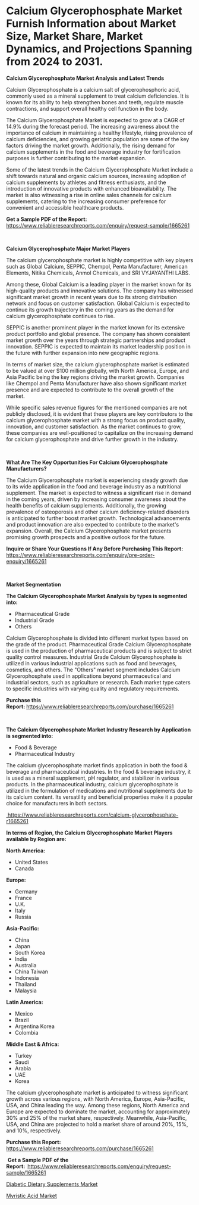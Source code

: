 <p><h1>Calcium Glycerophosphate Market Furnish Information about Market Size, Market Share, Market Dynamics, and Projections Spanning from 2024 to 2031.</h1></p><p><strong>Calcium Glycerophosphate Market Analysis and Latest Trends</strong></p>
<p><p>Calcium Glycerophosphate is a calcium salt of glycerophosphoric acid, commonly used as a mineral supplement to treat calcium deficiencies. It is known for its ability to help strengthen bones and teeth, regulate muscle contractions, and support overall healthy cell function in the body.</p><p>The Calcium Glycerophosphate Market is expected to grow at a CAGR of 14.9% during the forecast period. The increasing awareness about the importance of calcium in maintaining a healthy lifestyle, rising prevalence of calcium deficiencies, and growing geriatric population are some of the key factors driving the market growth. Additionally, the rising demand for calcium supplements in the food and beverage industry for fortification purposes is further contributing to the market expansion.</p><p>Some of the latest trends in the Calcium Glycerophosphate Market include a shift towards natural and organic calcium sources, increasing adoption of calcium supplements by athletes and fitness enthusiasts, and the introduction of innovative products with enhanced bioavailability. The market is also witnessing a rise in online sales channels for calcium supplements, catering to the increasing consumer preference for convenient and accessible healthcare products.</p></p>
<p><strong>Get a Sample PDF of the Report:&nbsp;</strong> <a href="https://www.reliableresearchreports.com/enquiry/request-sample/1665261">https://www.reliableresearchreports.com/enquiry/request-sample/1665261</a></p>
<p>&nbsp;</p>
<p><strong>Calcium Glycerophosphate Major Market Players</strong></p>
<p><p>The calcium glycerophosphate market is highly competitive with key players such as Global Calcium, SEPPIC, Chempol, Penta Manufacturer, American Elements, Nitika Chemicals, Anmol Chemicals, and SRI VYJAYANTHI LABS. </p><p>Among these, Global Calcium is a leading player in the market known for its high-quality products and innovative solutions. The company has witnessed significant market growth in recent years due to its strong distribution network and focus on customer satisfaction. Global Calcium is expected to continue its growth trajectory in the coming years as the demand for calcium glycerophosphate continues to rise.</p><p>SEPPIC is another prominent player in the market known for its extensive product portfolio and global presence. The company has shown consistent market growth over the years through strategic partnerships and product innovation. SEPPIC is expected to maintain its market leadership position in the future with further expansion into new geographic regions.</p><p>In terms of market size, the calcium glycerophosphate market is estimated to be valued at over $100 million globally, with North America, Europe, and Asia Pacific being the key regions driving the market growth. Companies like Chempol and Penta Manufacturer have also shown significant market presence and are expected to contribute to the overall growth of the market.</p><p>While specific sales revenue figures for the mentioned companies are not publicly disclosed, it is evident that these players are key contributors to the calcium glycerophosphate market with a strong focus on product quality, innovation, and customer satisfaction. As the market continues to grow, these companies are well-positioned to capitalize on the increasing demand for calcium glycerophosphate and drive further growth in the industry.</p></p>
<p>&nbsp;</p>
<p><strong>What Are The Key Opportunities For Calcium Glycerophosphate Manufacturers?</strong></p>
<p><p>The Calcium Glycerophosphate market is experiencing steady growth due to its wide application in the food and beverage industry as a nutritional supplement. The market is expected to witness a significant rise in demand in the coming years, driven by increasing consumer awareness about the health benefits of calcium supplements. Additionally, the growing prevalence of osteoporosis and other calcium deficiency-related disorders is anticipated to further boost market growth. Technological advancements and product innovation are also expected to contribute to the market's expansion. Overall, the Calcium Glycerophosphate market presents promising growth prospects and a positive outlook for the future.</p></p>
<p><strong>Inquire or Share Your Questions If Any Before Purchasing This Report:</strong> <a href="https://www.reliableresearchreports.com/enquiry/pre-order-enquiry/1665261">https://www.reliableresearchreports.com/enquiry/pre-order-enquiry/1665261</a></p>
<p>&nbsp;</p>
<p><strong>Market Segmentation</strong></p>
<p><strong>The Calcium Glycerophosphate Market Analysis by types is segmented into:</strong></p>
<p><ul><li>Pharmaceutical Grade</li><li>Industrial Grade</li><li>Others</li></ul></p>
<p><p>Calcium Glycerophosphate is divided into different market types based on the grade of the product. Pharmaceutical Grade Calcium Glycerophosphate is used in the production of pharmaceutical products and is subject to strict quality control measures. Industrial Grade Calcium Glycerophosphate is utilized in various industrial applications such as food and beverages, cosmetics, and others. The "Others" market segment includes Calcium Glycerophosphate used in applications beyond pharmaceutical and industrial sectors, such as agriculture or research. Each market type caters to specific industries with varying quality and regulatory requirements.</p></p>
<p><strong>Purchase this Report:&nbsp;</strong><a href="https://www.reliableresearchreports.com/purchase/1665261">https://www.reliableresearchreports.com/purchase/1665261</a></p>
<p>&nbsp;</p>
<p><strong>The Calcium Glycerophosphate Market Industry Research by Application is segmented into:</strong></p>
<p><ul><li>Food & Beverage</li><li>Pharmaceutical Industry</li></ul></p>
<p><p>The calcium glycerophosphate market finds application in both the food & beverage and pharmaceutical industries. In the food & beverage industry, it is used as a mineral supplement, pH regulator, and stabilizer in various products. In the pharmaceutical industry, calcium glycerophosphate is utilized in the formulation of medications and nutritional supplements due to its calcium content. Its versatility and beneficial properties make it a popular choice for manufacturers in both sectors.</p></p>
<p><a href="https://www.reliableresearchreports.com/calcium-glycerophosphate-r1665261">&nbsp;https://www.reliableresearchreports.com/calcium-glycerophosphate-r1665261</a></p>
<p><strong>In terms of Region, the Calcium Glycerophosphate Market Players available by Region are:</strong></p>
<p>
    <p> <strong> North America: </strong>
        <ul>
            <li>United States</li>
            <li>Canada</li>
        </ul>
        </p> 
    <p> <strong> Europe: </strong>
        <ul>
            <li>Germany</li>
            <li>France</li>
            <li>U.K.</li>
            <li>Italy</li>
            <li>Russia</li>
        </ul>
        </p> 
    <p> <strong> Asia-Pacific: </strong>
        <ul>
            <li>China</li>
            <li>Japan</li>
            <li>South Korea</li>
            <li>India</li>
            <li>Australia</li>
            <li>China Taiwan</li>
            <li>Indonesia</li>
            <li>Thailand</li>
            <li>Malaysia</li>
        </ul>
        </p> 
    <p> <strong> Latin America: </strong>
        <ul>
            <li>Mexico</li>
            <li>Brazil</li>
            <li>Argentina Korea</li>
            <li>Colombia</li>
        </ul>
        </p> 
    <p> <strong> Middle East & Africa: </strong>
        <ul>
            <li>Turkey</li>
            <li>Saudi</li>
            <li>Arabia</li>
            <li>UAE</li>
            <li>Korea</li>
        </ul>
    </p>
    </p>
<p><p>The calcium glycerophosphate market is anticipated to witness significant growth across various regions, with North America, Europe, Asia-Pacific, USA, and China leading the way. Among these regions, North America and Europe are expected to dominate the market, accounting for approximately 30% and 25% of the market share, respectively. Meanwhile, Asia-Pacific, USA, and China are projected to hold a market share of around 20%, 15%, and 10%, respectively.</p></p>
<p><strong>Purchase this Report: </strong><a href="https://www.reliableresearchreports.com/purchase/1665261">https://www.reliableresearchreports.com/purchase/1665261</a></p>
<p>&nbsp;<strong>Get a Sample PDF of the Report:&nbsp;&nbsp;</strong><a href="https://www.reliableresearchreports.com/enquiry/request-sample/1665261">https://www.reliableresearchreports.com/enquiry/request-sample/1665261</a></p>
<p><strong></strong></p>
<p><p><a href="https://view.publitas.com/reportprime-1/diabetic-dietary-supplements-market-size-share-analysis-growth-trends-forecast-2024-2031/">Diabetic Dietary Supplements Market</a></p><p><a href="https://github.com/YashRP12/Market-Research-Report-List-5/blob/main/myristic-acid-market.md">Myristic Acid Market</a></p></p>